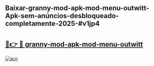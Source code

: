 ## Baixar-granny-mod-apk-mod-menu-outwitt-Apk-sem-anúncios-desbloqueado-completamente-2025-#v1jp4

# <h2><a href="https://ainizakaria.my?title=granny-mod-apk-mod-menu-outwitt&ref=20M">🔗👉 🔴 granny-mod-apk-mod-menu-outwitt</a></h2>

[![acn](https://github.com/user-attachments/assets/0f9c940e-d8b0-45ae-aac7-cd30a18b3e1c)](https://ainizakaria.my?title=granny-mod-apk-mod-menu-outwitt&ref=20M)

